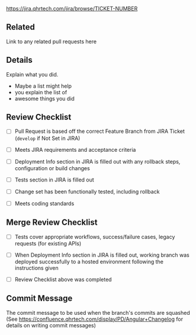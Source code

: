 https://jira.qhrtech.com/jira/browse/TICKET-NUMBER


## Related

Link to any related pull requests here


## Details

Explain what you did.

- Maybe a list might help
- you explain the list of
- awesome things you did


## Review Checklist

- [ ] Pull Request is based off the correct Feature Branch from JIRA Ticket (`develop` if Not Set in JIRA)
- [ ] Meets JIRA requirements and acceptance criteria
- [ ] Deployment Info section in JIRA is filled out with any rollback steps, configuration or build changes
- [ ] Tests section in JIRA is filled out
- [ ] Change set has been functionally tested, including rollback
- [ ] Meets coding standards


## Merge Review Checklist

- [ ] Tests cover appropriate workflows, success/failure cases, legacy requests (for existing APIs)
- [ ] When Deployment Info section in JIRA is filled out, working branch was deployed successfully to a hosted environment following the instructions given
- [ ] Review Checklist above was completed


## Commit Message

The commit message to be used when the branch's commits are squashed
(See https://confluence.qhrtech.com/display/PD/Angular+Changelog for details on writing commit messages)
